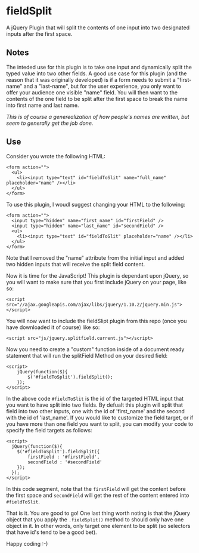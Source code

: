 fieldSplit
==========

A jQuery Plugin that will split the contents of one input into two designated inputs after the first space. 

Notes
----------
The inteded use for this plugin is to take one input and dynamically split the typed value into two other fields. A good use case for this plugin (and the reason that it was originally developed) is if a form needs to submit a "first-name" and a "last-name", but for the user experience, you only want to offer your audience one visible "name" field. You will then want to the contents of the one field to be split after the first space to break the name into first name and last name. 

*This is of course a generealization of how people's names are written, but seem to generally get the job done.*

Use
----------
Consider you wrote the following HTML:
```
<form action="">
  <ul>
    <li><input type="text" id="fieldToSlit" name="full_name" placeholder="name" /></li>
  </ul>
</form>
```
To use this plugin, I woudl suggest changing your HTML to the following:
```
<form action="">
  <input type="hidden" name="first_name" id="firstField" />
  <input type="hidden" name="last_name" id="secondField" />
  <ul>
    <li><input type="text" id="fieldToSlit" placeholder="name" /></li>
  </ul>
</form>
```
Note that I removed the "name" attribute from the initial input and added two hidden inputs that will receive the split field content. 

Now it is time for the JavaScript! This plugin is dependant upon jQuery, so you will want to make sure that you first include jQuery on your page, like so:

`<script src="//ajax.googleapis.com/ajax/libs/jquery/1.10.2/jquery.min.js"></script>`

You will now want to include the fieldSlipt plugin from this repo (once you have downloaded it of course) like so:

`<script src="js/jquery.splitfield.current.js"></script>`

Now you need to create a "custom" function inside of a document ready statement that will run the splitField Method on your desired field:

```
<script>
	jQuery(function($){
		$('#fieldToSplit').fieldSplit();
	});
</script>
```
In the above code `#fieldToSlit` is the id of the targeted HTML input that you want to have split into two fields. By defualt this plugin will split that field into two other inputs, one with the id of 'first_name' and the second with the id of 'last_name'. If you would like to customize the field target, or if you have more than one field you want to split, you can modify your code to specify the field targets as follows:

```
<script>
  jQuery(function($){
    $('#fieldToSplit').fieldSplit({
        firstField : '#firstField',
        secondField : '#secondField'
    });
  });
</script>
```
In this code segment, note that the `firstField` will get the content before the first space and `secondField` will get the rest of the content entered into `#fieldToSlit`. 

That is it. You are good to go! One last thing worth noting is that the jQuery object that you apply the `.fieldSplit()` method to should only have one object in it. In other words, only target one element to be split (so selectors that have id's tend to be a good bet). 

Happy coding :-)
